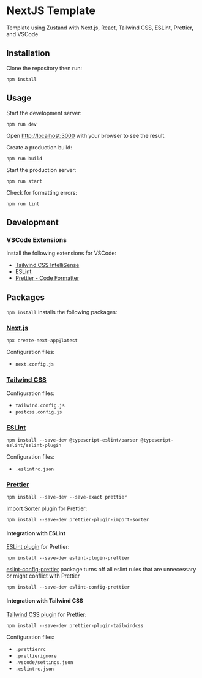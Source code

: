 # NextJS Template

Template using Zustand with Next.js, React, Tailwind CSS, ESLint, Prettier, and VSCode

## Installation

Clone the repository then run:

    npm install

## Usage

Start the development server:

    npm run dev

Open [http://localhost:3000](http://localhost:3000) with your browser to see the result.

Create a production build:

    npm run build

Start the production server:

    npm run start

Check for formatting errors:

    npm run lint

## Development

### VSCode Extensions

Install the following extensions for VSCode:

- [Tailwind CSS IntelliSense](https://marketplace.visualstudio.com/items?itemName=bradlc.vscode-tailwindcss)
- [ESLint](https://marketplace.visualstudio.com/items?itemName=dbaeumer.vscode-eslint)
- [Prettier - Code Formatter](https://marketplace.visualstudio.com/items?itemName=esbenp.prettier-vscode)

## Packages

`npm install` installs the following packages:

### [Next.js](nextjs.org/)

    npx create-next-app@latest

Configuration files:

- `next.config.js`

### [Tailwind CSS](https://tailwindcss.com/)

Configuration files:

- `tailwind.config.js`
- `postcss.config.js`

### [ESLint](https://eslint.org/)

    npm install --save-dev @typescript-eslint/parser @typescript-eslint/eslint-plugin

Configuration files:

- `.eslintrc.json`

### [Prettier](https://prettier.io/)

    npm install --save-dev --save-exact prettier

[Import Sorter](https://github.com/trivago/prettier-plugin-sort-imports) plugin for Prettier:

    npm install --save-dev prettier-plugin-import-sorter

#### Integration with ESLint

[ESLint plugin](https://github.com/prettier/eslint-plugin-prettier) for Prettier:

    npm install --save-dev eslint-plugin-prettier

[eslint-config-prettier](https://github.com/prettier/eslint-config-prettier) package turns off all eslint rules that are unnecessary or might conflict with Prettier

    npm install --save-dev eslint-config-prettier

#### Integration with Tailwind CSS

[Tailwind CSS plugin](https://github.com/tailwindlabs/prettier-plugin-tailwindcss) for Prettier:

    npm install --save-dev prettier-plugin-tailwindcss

Configuration files:

- `.prettierrc`
- `.prettierignore`
- `.vscode/settings.json`
- `.eslintrc.json`
